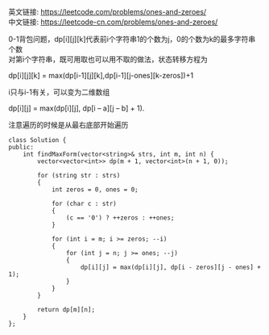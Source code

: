 
英文链接: https://leetcode.com/problems/ones-and-zeroes/  
中文链接: https://leetcode-cn.com/problems/ones-and-zeroes/

0-1背包问题，dp[i][j][k]代表前i个字符串1的个数为j，0的个数为k的最多字符串个数  
对第i个字符串，既可用取也可以用不取的做法，状态转移方程为

dp[i][j][k] = max(dp[i-1][j][k],dp[i-1][j-ones][k-zeros])+1

i只与i-1有关，可以变为二维数组

dp[i][j] = max(dp[i][j], dp[i – a][j – b] + 1).

注意遍历的时候是从最右底部开始遍历

```
class Solution {
public:
    int findMaxForm(vector<string>& strs, int m, int n) {
        vector<vector<int>> dp(m + 1, vector<int>(n + 1, 0));

        for (string str : strs) 
        {
            int zeros = 0, ones = 0;

            for (char c : str) 
            {
            	(c == '0') ? ++zeros : ++ones;
            }

            for (int i = m; i >= zeros; --i) 
            {
                for (int j = n; j >= ones; --j) 
                {
                    dp[i][j] = max(dp[i][j], dp[i - zeros][j - ones] + 1);
                }
            }
        }
        
        return dp[m][n];
    }
};
```
